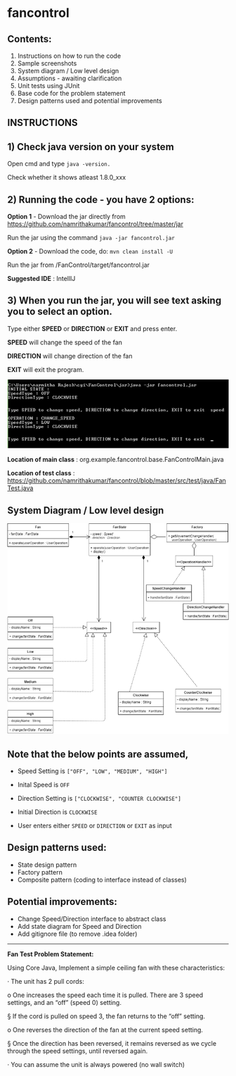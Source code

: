 # fancontrol

## Contents:

1) Instructions on how to run the code
2) Sample screenshots
3) System diagram / Low level design
4) Assumptions - awaiting clarification
5) Unit tests using JUnit
6) Base code for the problem statement
7) Design patterns used and potential improvements

## INSTRUCTIONS

## 1) Check java version on your system
Open cmd and type ```java -version.```

Check whether it shows atleast 1.8.0_xxx

## 2) Running the code - you have 2 options:
**Option 1** - Download the jar directly from https://github.com/namrithakumar/fancontrol/tree/master/jar

Run the jar using the command ```java -jar fancontrol.jar```

**Option 2** - Download the code, do: ```mvn clean install -U```

Run the jar from /FanControl/target/fancontrol.jar

**Suggested IDE** : IntellIJ

## 3) When you run the jar, you will see text asking you to select an option.

Type either **SPEED** or **DIRECTION** or **EXIT** and press enter.

**SPEED** will change the speed of the fan

**DIRECTION** will change direction of the fan

**EXIT** will exit the program.

![Sample Screenshot](https://github.com/namrithakumar/fancontrol/blob/master/instructions/Example.png)

**Location of main class** : org.example.fancontrol.base.FanControlMain.java

**Location of test class** : https://github.com/namrithakumar/fancontrol/blob/master/src/test/java/FanTest.java

## System Diagram / Low level design

![System Diagram / Low level design](https://github.com/namrithakumar/fancontrol/blob/master/instructions/UML/FanControl-UML.png)

## **Note that the below points are assumed,**

* Speed Setting is ```["OFF", "LOW", "MEDIUM", "HIGH"]```

* Inital Speed is ```OFF```

* Direction Setting is ```["CLOCKWISE", "COUNTER CLOCKWISE"]```

* Initial Direction is ```CLOCKWISE```

* User enters either ```SPEED``` or ```DIRECTION``` or ```EXIT``` as input

## Design patterns used:
* State design pattern
* Factory pattern
* Composite pattern (coding to interface instead of classes)

## Potential improvements:
* Change Speed/Direction interface to abstract class
* Add state diagram for Speed and Direction
* Add gitignore file (to remove .idea folder)

--------------------------------------------------------------------------------------------------------------------------------------------------------------------------------------

**Fan Test Problem Statement:**

Using Core Java, Implement a simple ceiling fan with these characteristics:

·         The unit has 2 pull cords:

o   One increases the speed each time it is pulled.  There are 3 speed settings, and an “off” (speed 0) setting. 

§  If the cord is pulled on speed 3, the fan returns to the “off” setting.

o   One reverses the direction of the fan at the current speed setting.

§  Once the direction has been reversed, it remains reversed as we cycle through the speed settings, until reversed again.

·         You can assume the unit is always powered (no wall switch)
